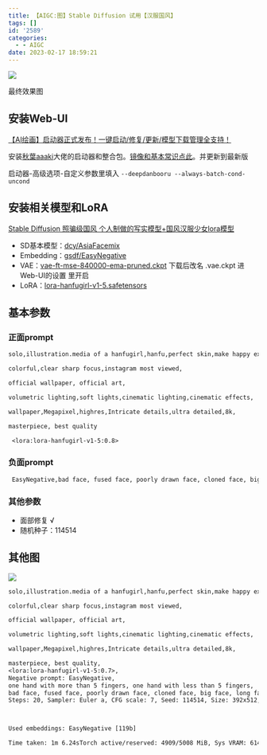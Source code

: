 ```yaml
---
title: 【AIGC:图】Stable Diffusion 试用【汉服国风】
tags: []
id: '2589'
categories:
  - - AIGC
date: 2023-02-17 18:59:21
---
```


![](https://img-cdn.limour.top/i/2023/02/17/63ef49707cf02.png)

最终效果图

## 安装Web-UI

[【AI绘画】启动器正式发布！一键启动/修复/更新/模型下载管理全支持！](https://www.bilibili.com/video/BV1ne4y1V7QU/)

安装[秋葉aaaki](https://space.bilibili.com/12566101)大佬的启动器和整合包。[镜像和基本常识点此](https://od.limour.top/ai/SD)。并更新到最新版

启动器-高级选项-自定义参数里填入 `--deepdanbooru --always-batch-cond-uncond`

## 安装相关模型和LoRA

[Stable Diffusion 照骗级国风 个人制做的写实模型+国风汉服少女lora模型](https://www.bilibili.com/read/cv21493779)

*   SD基本模型：[dcy/AsiaFacemix](https://huggingface.co/dcy/AsiaFacemix/blob/main/AsiaFacemix-pruned-fp16fix.safetensors)
*   Embedding：[gsdf/EasyNegative](https://huggingface.co/datasets/gsdf/EasyNegative)
*   VAE：[vae-ft-mse-840000-ema-pruned.ckpt](https://huggingface.co/stabilityai/sd-vae-ft-mse-original/tree/main) 下载后改名 .vae.ckpt 进 Web-UI的设置 里开启
*   LoRA：[lora-hanfugirl-v1-5.safetensors](https://huggingface.co/dcy/AsiaFacemix/blob/main/lora-hanfugirl-v1-5.safetensors)

## 基本参数

### 正面prompt

```txt
solo,illustration.media of a hanfugirl,hanfu,perfect skin,make happy expressions,gorgeous,pure,beautyfull detailed face and eyes,large breasts,beautyfull intricacy clothing decorative pattern details,arms behind back, 

colorful,clear sharp focus,instagram most viewed,

official wallpaper, official art,

volumetric lighting,soft lights,cinematic lighting,cinematic effects,

wallpaper,Megapixel,highres,Intricate details,ultra detailed,8k,

masterpiece, best quality

 <lora:lora-hanfugirl-v1-5:0.8>
```

### 负面prompt

```txt
 EasyNegative,bad face, fused face, poorly drawn face, cloned face, big face, long face, dirty face, bad anatomy, liquid body, anatomical nonsense, morbid, mutilated, malformed, ugly, deformed, uncoordinated body, unnatural body, strong girl, obesity, big muscles, (long body: 1.3), (mutation), adult, bad hands, fused hand, missing hand, malformed hands, (((poorly drawn hands))), more than 1 left hand, more than 1 right hand, (mutated hands and fingers: 1.5),missing fingers, fused fingers, one hand with more than 5 fingers, one hand with less than 5 fingers, fused digit, missing digit, (((bad digit))), (((liquid digit))), (((extra-long digit))),
```

### 其他参数

*   面部修复 √
*   随机种子：114514

## 其他图

![](https://img-cdn.limour.top/i/2023/02/17/63ef5dd46423d.png)

```txt
solo,illustration.media of a hanfugirl,hanfu,perfect skin,make happy expressions,gorgeous,pure,beautyfull detailed face and eyes,large breasts,beautyfull intricacy clothing decorative pattern details,arms behind back,

colorful,clear sharp focus,instagram most viewed,

official wallpaper, official art,

volumetric lighting,soft lights,cinematic lighting,cinematic effects,

wallpaper,Megapixel,highres,Intricate details,ultra detailed,8k,

masterpiece, best quality,
<lora:lora-hanfugirl-v1-5:0.7>,
Negative prompt: EasyNegative,
one hand with more than 5 fingers, one hand with less than 5 fingers,
bad face, fused face, poorly drawn face, cloned face, big face, long face, dirty face, bad anatomy, liquid body, anatomical nonsense, morbid, mutilated, malformed, ugly, deformed, uncoordinated body, unnatural body, strong girl, obesity, big muscles, (long body: 1.3), (mutation), adult, bad hands, fused hand, missing hand, malformed hands, (((poorly drawn hands))), more than 1 left hand, more than 1 right hand, (mutated hands and fingers: 1.5),missing fingers, fused fingers, one hand with more than 5 fingers, one hand with less than 5 fingers, fused digit, missing digit, (((bad digit))), (((liquid digit))), (((extra-long digit))),
Steps: 20, Sampler: Euler a, CFG scale: 7, Seed: 114514, Size: 392x512, Model hash: 073f540cd6, Clip skip: 2, ENSD: 31337, ControlNet Enabled: True, ControlNet Module: none, ControlNet Model: control_openpose-fp16 [9ca67cc5], ControlNet Weight: 0.8



Used embeddings: EasyNegative [119b]

Time taken: 1m 6.24sTorch active/reserved: 4909/5008 MiB, Sys VRAM: 6144/6144 MiB (100.0%)
```